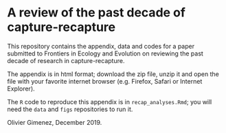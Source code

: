 # A review of the past decade of capture-recapture 

This repository contains the appendix, data and codes for a paper submitted to Frontiers in Ecology and Evolution on reviewing the past decade of research in capture-recapture. 

The appendix is in html format; download the zip file, unzip it and open the file with your favorite internet browser (e.g. Firefox, Safari or Internet Explorer). 

The `R` code to reproduce this appendix is in `recap_analyses.Rmd`; you will need the `data` and `figs` repositories to run it. 

Olivier Gimenez, December 2019.
